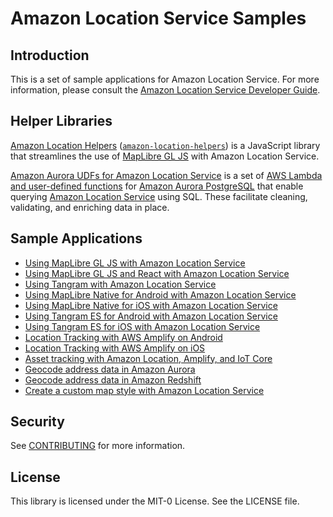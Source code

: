# Amazon Location Service Samples

## Introduction

This is a set of sample applications for Amazon Location Service. For more information, please
consult the [Amazon Location Service Developer
Guide](https://docs.aws.amazon.com/location/latest/developerguide).

## Helper Libraries

[Amazon Location Helpers](amazon-location-helpers/)
([`amazon-location-helpers`](https://www.npmjs.com/package/amazon-location-helpers)) is a JavaScript
library that streamlines the use of [MapLibre GL JS](https://maplibre.org/maplibre-gl-js-docs/api/)
with Amazon Location Service.

[Amazon Aurora UDFs for Amazon Location Service](aurora-udfs/) is a set of [AWS Lambda and user-defined functions](https://docs.aws.amazon.com/AmazonRDS/latest/AuroraUserGuide/PostgreSQL-Lambda.html) for [Amazon Aurora PostgreSQL](https://aws.amazon.com/rds/aurora/postgresql-features/) that enable querying [Amazon Location Service](https://aws.amazon.com/location/) using SQL. These facilitate cleaning, validating, and enriching data in place.

## Sample Applications

* [Using MapLibre GL JS with Amazon Location Service](maplibre-gl-js/)
* [Using MapLibre GL JS and React with Amazon Location Service](maplibre-gl-js-react/)
* [Using Tangram with Amazon Location Service](tangram-js/)
* [Using MapLibre Native for Android with Amazon Location Service](maplibre-native-android/)
* [Using MapLibre Native for iOS with Amazon Location Service](maplibre-native-ios/)
* [Using Tangram ES for Android with Amazon Location Service](tangram-es-android/)
* [Using Tangram ES for iOS with Amazon Location Service](tangram-es-ios/)
* [Location Tracking with AWS Amplify on Android](tracking-android/)
* [Location Tracking with AWS Amplify on iOS](tracking-ios/)
* [Asset tracking with Amazon Location, Amplify, and IoT Core](maplibre-js-react-iot-asset-tracking/)
* [Geocode address data in Amazon Aurora](geocode-udf-lambda-aurora)
* [Geocode address data in Amazon Redshift](geocode-udf-lambda-redshift)
* [Create a custom map style with Amazon Location Service](create-custom-map-style/)

## Security

See [CONTRIBUTING](CONTRIBUTING.md#security-issue-notifications) for more information.

## License

This library is licensed under the MIT-0 License. See the LICENSE file.
